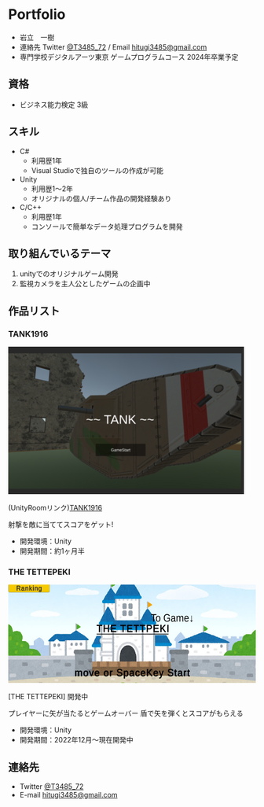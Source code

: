 # Portfolio

- 岩立　一樹
- 連絡先 Twitter [@T3485_72](https://twitter.com/T3485_72)  / Email [hitugi3485@gmail.com](hitugi3485@gmail.com)
- 専門学校デジタルアーツ東京 ゲームプログラムコース 2024年卒業予定

## 資格 
- ビジネス能力検定 3級

## スキル
- C#
  - 利用歴1年
  - Visual Studioで独自のツールの作成が可能
- Unity
  - 利用歴1～2年
  - オリジナルの個人/チーム作品の開発経験あり
- C/C++
  - 利用歴1年
  - コンソールで簡単なデータ処理プログラムを開発

## 取り組んでいるテーマ
1. unityでのオリジナルゲーム開発
2. 監視カメラを主人公としたゲームの企画中

## 作品リスト

### TANK1916
[<img src="images/TANK916Title.png" alt="inm" style="height: 300px">](TANK916Title.png)

(UnityRoomリンク)[TANK1916](https://unityroom.com/games/tank1916)

射撃を敵に当ててスコアをゲット! 

- 開発環境：Unity
- 開発期間：約1ヶ月半

### THE TETTEPEKI
[<img src="images/TeepekiTitle.png" alt="a" style="height: 200px">](TeepekiTitle.png)

[THE TETTEPEKI] 開発中

プレイヤーに矢が当たるとゲームオーバー 盾で矢を弾くとスコアがもらえる
- 開発環境：Unity
- 開発期間：2022年12月～現在開発中

## 連絡先
- Twitter [@T3485_72](https://twitter.com/T3485_72)
- E-mail [hitugi3485@gmail.com](hitugi3485@gmail.com)
